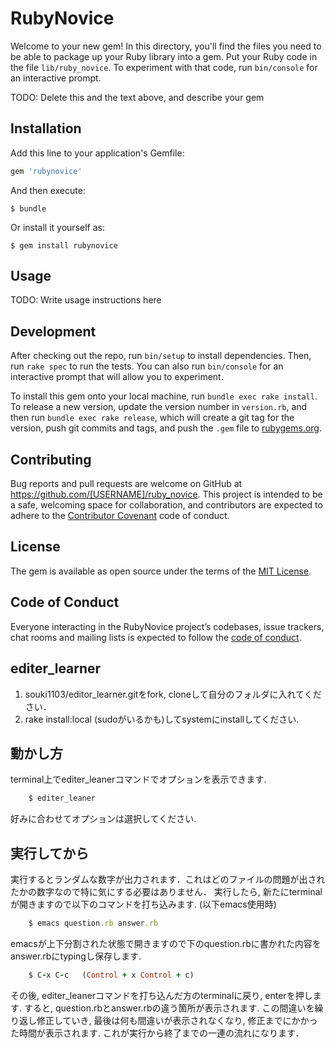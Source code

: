 # RubyNovice

Welcome to your new gem! In this directory, you'll find the files you need to be able to package up your Ruby library into a gem. Put your Ruby code in the file `lib/ruby_novice`. To experiment with that code, run `bin/console` for an interactive prompt.

TODO: Delete this and the text above, and describe your gem

## Installation

Add this line to your application's Gemfile:

```ruby
gem 'rubynovice'
```

And then execute:

    $ bundle

Or install it yourself as:

    $ gem install rubynovice

## Usage

TODO: Write usage instructions here

## Development

After checking out the repo, run `bin/setup` to install dependencies. Then, run `rake spec` to run the tests. You can also run `bin/console` for an interactive prompt that will allow you to experiment.

To install this gem onto your local machine, run `bundle exec rake install`. To release a new version, update the version number in `version.rb`, and then run `bundle exec rake release`, which will create a git tag for the version, push git commits and tags, and push the `.gem` file to [rubygems.org](https://rubygems.org).

## Contributing

Bug reports and pull requests are welcome on GitHub at https://github.com/[USERNAME]/ruby_novice. This project is intended to be a safe, welcoming space for collaboration, and contributors are expected to adhere to the [Contributor Covenant](http://contributor-covenant.org) code of conduct.

## License

The gem is available as open source under the terms of the [MIT License](https://opensource.org/licenses/MIT).

## Code of Conduct

Everyone interacting in the RubyNovice project’s codebases, issue trackers, chat rooms and mailing lists is expected to follow the [code of conduct](https://github.com/[USERNAME]/ruby_novice/blob/master/CODE_OF_CONDUCT.md).

## editer_learner
1. souki1103/editor_learner.gitをfork, cloneして自分のフォルダに入れてください．
2. rake install:local (sudoがいるかも)してsystemにinstallしてください.

## 動かし方
terminal上でediter_leanerコマンドでオプションを表示できます.

```ruby
    $ editer_leaner
```

好みに合わせてオプションは選択してください.

## 実行してから
実行するとランダムな数字が出力されます．これはどのファイルの問題が出されたかの数字なので特に気にする必要はありません．
実行したら, 新たにterminalが開きますので以下のコマンドを打ち込みます. (以下emacs使用時)

```ruby
    $ emacs question.rb answer.rb
```

emacsが上下分割された状態で開きますので下のquestion.rbに書かれた内容をanswer.rbにtypingし保存します.

```ruby
    $ C-x C-c   (Control + x Control + c)
```

その後, editer_leanerコマンドを打ち込んだ方のterminalに戻り, enterを押します.
すると, question.rbとanswer.rbの違う箇所が表示されます.
この間違いを繰り返し修正していき, 最後は何も間違いが表示されなくなり, 修正までにかかった時間が表示されます.
これが実行から終了までの一連の流れになります．


